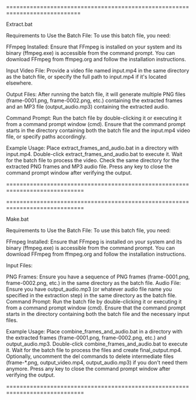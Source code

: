 ============================================================================

Extract.bat

Requirements to Use the Batch File:
To use this batch file, you need:

FFmpeg Installed: Ensure that FFmpeg is installed on your system and its binary (ffmpeg.exe) is accessible from the command prompt. You can download FFmpeg from ffmpeg.org and follow the installation instructions.

Input Video File: Provide a video file named input.mp4 in the same directory as the batch file, or specify the full path to input.mp4 if it's located elsewhere.

Output Files: After running the batch file, it will generate multiple PNG files (frame-0001.png, frame-0002.png, etc.) containing the extracted frames and an MP3 file (output_audio.mp3) containing the extracted audio.

Command Prompt: Run the batch file by double-clicking it or executing it from a command prompt window (cmd). Ensure that the command prompt starts in the directory containing both the batch file and the input.mp4 video file, or specify paths accordingly.

Example Usage:
Place extract_frames_and_audio.bat in a directory with input.mp4.
Double-click extract_frames_and_audio.bat to execute it.
Wait for the batch file to process the video.
Check the same directory for the extracted PNG frames and MP3 audio file.
Press any key to close the command prompt window after verifying the output.

=============================================================================

=============================================================================

Make.bat

Requirements to Use the Batch File:
To use this batch file, you need:

FFmpeg Installed: Ensure that FFmpeg is installed on your system and its binary (ffmpeg.exe) is accessible from the command prompt. You can download FFmpeg from ffmpeg.org and follow the installation instructions.

Input Files:

PNG Frames: Ensure you have a sequence of PNG frames (frame-0001.png, frame-0002.png, etc.) in the same directory as the batch file.
Audio File: Ensure you have output_audio.mp3 (or whatever audio file name you specified in the extraction step) in the same directory as the batch file.
Command Prompt: Run the batch file by double-clicking it or executing it from a command prompt window (cmd). Ensure that the command prompt starts in the directory containing both the batch file and the necessary input files.

Example Usage:
Place combine_frames_and_audio.bat in a directory with the extracted frames (frame-0001.png, frame-0002.png, etc.) and output_audio.mp3.
Double-click combine_frames_and_audio.bat to execute it.
Wait for the batch file to process the files and create final_output.mp4.
Optionally, uncomment the del commands to delete intermediate files (frame-*.png, output_video.mp4, output_audio.mp3) if you don't need them anymore.
Press any key to close the command prompt window after verifying the output.

=============================================================================
